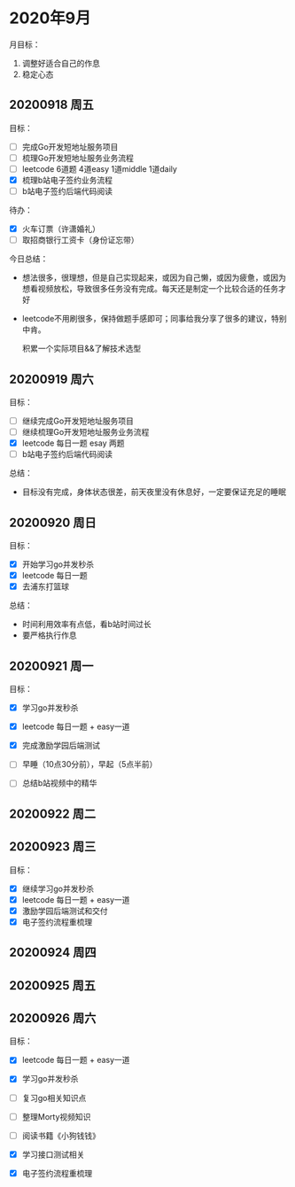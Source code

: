 # 2020年9月

月目标：

1. 调整好适合自己的作息
2. 稳定心态

## 20200918 周五

目标：

- [ ] 完成Go开发短地址服务项目
- [ ] 梳理Go开发短地址服务业务流程
- [ ] leetcode 6道题  4道easy 1道middle 1道daily 
- [x] 梳理b站电子签约业务流程
- [ ] b站电子签约后端代码阅读

待办：

- [x] 火车订票（许潇婚礼）
- [ ] 取招商银行工资卡（身份证忘带）

今日总结：

- 想法很多，很理想，但是自己实现起来，或因为自己懒，或因为疲惫，或因为想看视频放松，导致很多任务没有完成。每天还是制定一个比较合适的任务才好

- leetcode不用刷很多，保持做题手感即可；同事给我分享了很多的建议，特别中肯。

    积累一个实际项目&&了解技术选型

## 20200919 周六

目标：

- [ ] 继续完成Go开发短地址服务项目
- [ ] 继续梳理Go开发短地址服务业务流程
- [x] leetcode 每日一题 esay 两题
- [ ] b站电子签约后端代码阅读

总结：

- 目标没有完成，身体状态很差，前天夜里没有休息好，一定要保证充足的睡眠

## 20200920 周日

目标：

- [x] 开始学习go并发秒杀
- [x] leetcode 每日一题
- [x] 去浦东打篮球

总结：

- 时间利用效率有点低，看b站时间过长
- 要严格执行作息

## 20200921 周一

目标：

- [x] 学习go并发秒杀
- [x] leetcode 每日一题 + easy一道
- [x] 完成激励学园后端测试
- [ ] 早睡（10点30分前），早起（5点半前）
- [ ] 总结b站视频中的精华



## 20200922 周二

## 20200923 周三

目标：

- [x] 继续学习go并发秒杀
- [x] leetcode 每日一题 + easy一道
- [x] 激励学园后端测试和交付
- [x] 电子签约流程重梳理

## 20200924 周四

## 20200925 周五

## 20200926 周六

目标：

- [x] leetcode 每日一题 + easy一道
- [x] 学习go并发秒杀
- [ ] 复习go相关知识点
- [ ] 整理Morty视频知识
- [ ] 阅读书籍《小狗钱钱》
- [x] 学习接口测试相关
- [x] 电子签约流程重梳理

